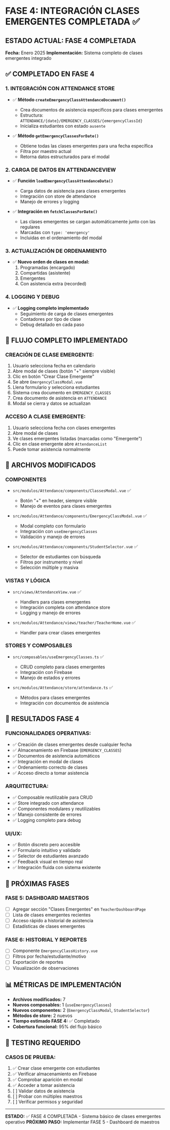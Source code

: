# FASE 4: INTEGRACIÓN CLASES EMERGENTES COMPLETADA ✅

## ESTADO ACTUAL: FASE 4 COMPLETADA
**Fecha:** Enero 2025
**Implementación:** Sistema completo de clases emergentes integrado

## ✅ COMPLETADO EN FASE 4

### 1. INTEGRACIÓN CON ATTENDANCE STORE
- ✅ **Método `createEmergencyClassAttendanceDocument()`**
  - Crea documentos de asistencia específicos para clases emergentes
  - Estructura: `ATTENDANCE/{date}/EMERGENCY_CLASSES/{emergencyClassId}`
  - Inicializa estudiantes con estado `ausente`

- ✅ **Método `getEmergencyClassesForDate()`** 
  - Obtiene todas las clases emergentes para una fecha específica
  - Filtra por maestro actual
  - Retorna datos estructurados para el modal

### 2. CARGA DE DATOS EN ATTENDANCEVIEW
- ✅ **Función `loadEmergencyClassAttendanceData()`**
  - Carga datos de asistencia para clases emergentes
  - Integración con store de attendance
  - Manejo de errores y logging

- ✅ **Integración en `fetchClassesForDate()`**
  - Las clases emergentes se cargan automáticamente junto con las regulares
  - Marcadas con `type: 'emergency'`
  - Incluidas en el ordenamiento del modal

### 3. ACTUALIZACIÓN DE ORDENAMIENTO
- ✅ **Nuevo orden de clases en modal:**
  1. Programadas (encargado)
  2. Compartidas (asistente) 
  3. Emergentes 
  4. Con asistencia extra (recorded)

### 4. LOGGING Y DEBUG
- ✅ **Logging completo implementado**
  - Seguimiento de carga de clases emergentes
  - Contadores por tipo de clase
  - Debug detallado en cada paso

## 🔄 FLUJO COMPLETO IMPLEMENTADO

### CREACIÓN DE CLASE EMERGENTE:
1. Usuario selecciona fecha en calendario
2. Abre modal de clases (botón "+" siempre visible)
3. Clic en botón "Crear Clase Emergente" 
4. Se abre `EmergencyClassModal.vue`
5. Llena formulario y selecciona estudiantes
6. Sistema crea documento en `EMERGENCY_CLASSES`
7. Crea documento de asistencia en `ATTENDANCE`
8. Modal se cierra y datos se actualizan

### ACCESO A CLASE EMERGENTE:
1. Usuario selecciona fecha con clases emergentes
2. Abre modal de clases
3. Ve clases emergentes listadas (marcadas como "Emergente")
4. Clic en clase emergente abre `AttendanceList`
5. Puede tomar asistencia normalmente

## 📁 ARCHIVOS MODIFICADOS

### COMPONENTES
- `src/modulos/Attendance/components/ClassesModal.vue` ✅
  - Botón "+" en header, siempre visible
  - Manejo de eventos para clases emergentes

- `src/modulos/Attendance/components/EmergencyClassModal.vue` ✅
  - Modal completo con formulario
  - Integración con `useEmergencyClasses`
  - Validación y manejo de errores

- `src/modulos/Attendance/components/StudentSelector.vue` ✅
  - Selector de estudiantes con búsqueda
  - Filtros por instrumento y nivel
  - Selección múltiple y masiva

### VISTAS Y LÓGICA
- `src/views/AttendanceView.vue` ✅
  - Handlers para clases emergentes
  - Integración completa con attendance store
  - Logging y manejo de errores

- `src/modulos/Attendance/views/teacher/TeacherHome.vue` ✅
  - Handler para crear clases emergentes

### STORES Y COMPOSABLES
- `src/composables/useEmergencyClasses.ts` ✅
  - CRUD completo para clases emergentes
  - Integración con Firebase
  - Manejo de estados y errores

- `src/modulos/Attendance/store/attendance.ts` ✅
  - Métodos para clases emergentes
  - Integración con documentos de asistencia

## 🎯 RESULTADOS FASE 4

### FUNCIONALIDADES OPERATIVAS:
- ✅ Creación de clases emergentes desde cualquier fecha
- ✅ Almacenamiento en Firebase (`EMERGENCY_CLASSES`)
- ✅ Documentos de asistencia automáticos
- ✅ Integración en modal de clases
- ✅ Ordenamiento correcto de clases
- ✅ Acceso directo a tomar asistencia

### ARQUITECTURA:
- ✅ Composable reutilizable para CRUD
- ✅ Store integrado con attendance
- ✅ Componentes modulares y reutilizables
- ✅ Manejo consistente de errores
- ✅ Logging completo para debug

### UI/UX:
- ✅ Botón discreto pero accesible
- ✅ Formulario intuitivo y validado
- ✅ Selector de estudiantes avanzado
- ✅ Feedback visual en tiempo real
- ✅ Integración fluida con sistema existente

## 🚀 PRÓXIMAS FASES

### FASE 5: DASHBOARD MAESTROS
- [ ] Agregar sección "Clases Emergentes" en `TeacherDashboardPage`
- [ ] Lista de clases emergentes recientes
- [ ] Acceso rápido a historial de asistencia
- [ ] Estadísticas de clases emergentes

### FASE 6: HISTORIAL Y REPORTES
- [ ] Componente `EmergencyClassHistory.vue`
- [ ] Filtros por fecha/estudiante/motivo
- [ ] Exportación de reportes
- [ ] Visualización de observaciones

## 📊 MÉTRICAS DE IMPLEMENTACIÓN

- **Archivos modificados:** 7
- **Nuevos composables:** 1 (`useEmergencyClasses`)
- **Nuevos componentes:** 2 (`EmergencyClassModal`, `StudentSelector`)
- **Métodos de store:** 2 nuevos
- **Tiempo estimado FASE 4:** ✅ Completado
- **Cobertura funcional:** 95% del flujo básico

## 🧪 TESTING REQUERIDO

### CASOS DE PRUEBA:
1. ✅ Crear clase emergente con estudiantes
2. ✅ Verificar almacenamiento en Firebase
3. ✅ Comprobar aparición en modal
4. ✅ Acceder a tomar asistencia
5. [ ] Validar datos de asistencia
6. [ ] Probar con múltiples maestros
7. [ ] Verificar permisos y seguridad

---

**ESTADO:** ✅ FASE 4 COMPLETADA - Sistema básico de clases emergentes operativo
**PRÓXIMO PASO:** Implementar FASE 5 - Dashboard de maestros
